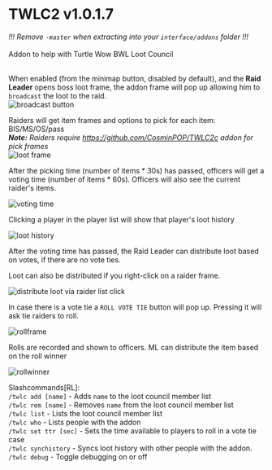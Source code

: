 # TWLC2 v1.0.1.7
_!!! Remove `-master` when extracting into your `interface/addons` folder !!!_<BR><BR>
Addon to help with Turtle Wow BWL Loot Council<BR><BR>

When enabled (from the minimap button, disabled by default), and the **Raid Leader** opens boss loot frame, the addon frame will pop up
allowing him to `broadcast` the loot to the raid.<BR>
![broadcast button](https://imgur.com/kxV59t1.png)

Raiders will get item frames and options to pick for each item: BIS/MS/OS/pass<BR>
***Note:** Raiders require https://github.com/CosminPOP/TWLC2c addon for pick frames*<Br>
![loot frame](https://i.imgur.com/FS2NMC5.png)

After the picking time (number of items * 30s) has passed, officers will get a voting time
(number of items * 60s). Officers will also see the current raider's items.<BR>

![voting time](https://imgur.com/oRrwY4E.png)

Clicking a player in the player list will show that player's loot history<Br>

![loot history](https://imgur.com/PZymm6u.png)

After the voting time has passed, the Raid Leader can distribute loot based on votes, if there are no vote ties.<BR>

Loot can also be distributed if you right-click on a raider frame.<Br>

![distribute loot via raider list click](https://imgur.com/4ywEWTr.png)

In case there is a vote tie a `ROLL VOTE TIE` button will pop up. Pressing it will ask tie raiders to roll.<BR>

![rollframe](https://imgur.com/cqaJlbf.png)

Rolls are recorded and shown to officers. ML can distribute the item based on the roll winner<Br>

![rollwinner](https://imgur.com/886zw8y.png)

Slashcommands[RL]:<br>
`/twlc add [name]` - Adds `name` to the loot council member list<br>
`/twlc rem [name]` - Removes `name` from the loot council member list<br>
`/twlc list` - Lists the loot council member list <Br>
`/twlc who` - Lists people with the addon <Br>
`/twlc set ttr [sec]` - Sets the time available to players to roll in a vote tie case<Br>
`/twlc synchistory` - Syncs loot history with other people with the addon.<Br>
`/twlc debug` - Toggle debugging on or off<Br>
